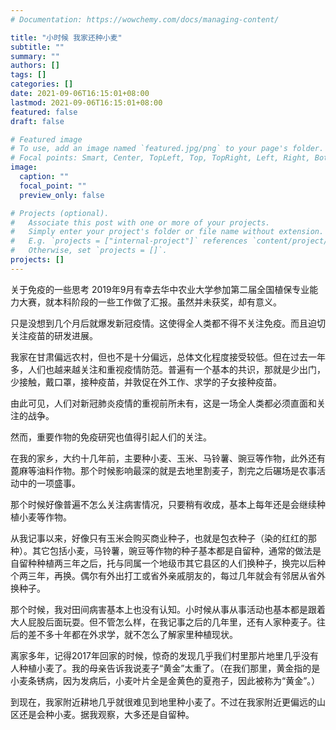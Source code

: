 ```yaml
---
# Documentation: https://wowchemy.com/docs/managing-content/

title: "小时候 我家还种小麦"
subtitle: ""
summary: ""
authors: []
tags: []
categories: []
date: 2021-09-06T16:15:01+08:00
lastmod: 2021-09-06T16:15:01+08:00
featured: false
draft: false

# Featured image
# To use, add an image named `featured.jpg/png` to your page's folder.
# Focal points: Smart, Center, TopLeft, Top, TopRight, Left, Right, BottomLeft, Bottom, BottomRight.
image:
  caption: ""
  focal_point: ""
  preview_only: false

# Projects (optional).
#   Associate this post with one or more of your projects.
#   Simply enter your project's folder or file name without extension.
#   E.g. `projects = ["internal-project"]` references `content/project/deep-learning/index.md`.
#   Otherwise, set `projects = []`.
projects: []
---
```

关于免疫的一些思考
2019年9月有幸去华中农业大学参加第二届全国植保专业能力大赛，就本科阶段的一些工作做了汇报。虽然并未获奖，却有意义。

只是没想到几个月后就爆发新冠疫情。这使得全人类都不得不关注免疫。而且迫切关注疫苗的研发进展。

我家在甘肃偏远农村，但也不是十分偏远，总体文化程度接受较低。但在过去一年多，人们也越来越关注和重视疫情防范。普遍有一个基本的共识，那就是少出门，少接触，戴口罩，接种疫苗，并敦促在外工作、求学的子女接种疫苗。

由此可见，人们对新冠肺炎疫情的重视前所未有，这是一场全人类都必须直面和关注的战争。

然而，重要作物的免疫研究也值得引起人们的关注。

在我的家乡，大约十几年前，主要种小麦、玉米、马铃薯、豌豆等作物，此外还有蓖麻等油料作物。那个时候影响最深的就是去地里割麦子，割完之后碾场是农事活动中的一项盛事。

那个时候好像普遍不怎么关注病害情况，只要稍有收成，基本上每年还是会继续种植小麦等作物。

从我记事以来，好像只有玉米会购买商业种子，也就是包衣种子（染的红红的那种）。其它包括小麦，马铃薯，豌豆等作物的种子基本都是自留种，通常的做法是自留种种植两三年之后，托与同属一个地级市其它县区的人们换种子，换完以后种个两三年，再换。偶尔有外出打工或省外亲戚朋友的，每过几年就会有邻居从省外换种子。

那个时候，我对田间病害基本上也没有认知。小时候从事从事活动也基本都是跟着大人屁股后面玩耍。但不管怎么样，在我记事之后的几年里，还有人家种麦子。往后的差不多十年都在外求学，就不怎么了解家里种植现状。

离家多年，记得2017年回家的时候，惊奇的发现几乎我们村里那片地里几乎没有人种植小麦了。我的母亲告诉我说麦子“黄金”太重了。（在我们那里，黄金指的是小麦条锈病，因为发病后，小麦叶片全是金黄色的夏孢子，因此被称为“黄金”。）

到现在，我家附近耕地几乎就很难见到地里种小麦了。不过在我家附近更偏远的山区还是会种小麦。据我观察，大多还是自留种。

